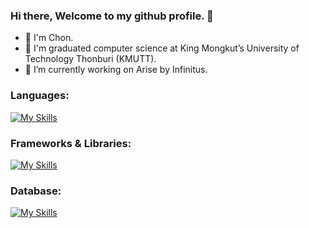 ### Hi there, Welcome to my github profile. 👋

- 🤔 I'm Chon.
- 🏫 I'm graduated computer science at King Mongkut’s University of Technology Thonburi (KMUTT).
- 🔭 I’m currently working on Arise by Infinitus.

<!--
**chon26909/chon26909** is a ✨ _special_ ✨ repository because its `README.md` (this file) appears on your GitHub profile.

Here are some ideas to get you started:

- 🔭 I’m currently working on ...
- 🌱 I’m currently learning ...
- 👯 I’m looking to collaborate on ...
- 🤔 I’m looking for help with ...
- 💬 Ask me about ...
- 📫 How to reach me: ...
- 😄 Pronouns: ...
- ⚡ Fun fact: ...
-->

### Languages:

[![My Skills](https://skillicons.dev/icons?i=ts,js,html,css,python,cpp,go,dart)](https://skillicons.dev)

### Frameworks & Libraries:
[![My Skills](https://skillicons.dev/icons?i=react,redux,nextjs,vue,nuxtjs,angular,tailwind,sass,express,figma,githubactions,docker,kafka,arduino,linux,nginx,nodejs,postman,jenkins)](https://skillicons.dev)

### Database:
[![My Skills](https://skillicons.dev/icons?i=mysql,mongodb,firebase,redis)](https://skillicons.dev)
